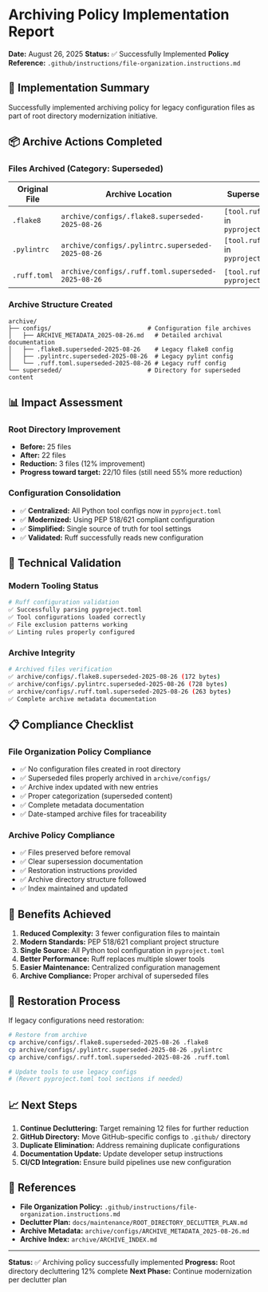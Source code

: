 # Archiving Policy Implementation Report

**Date:** August 26, 2025
**Status:** ✅ Successfully Implemented
**Policy Reference:** `.github/instructions/file-organization.instructions.md`

## 🎯 **Implementation Summary**

Successfully implemented archiving policy for legacy configuration files as part of root directory modernization initiative.

## 📦 **Archive Actions Completed**

### **Files Archived (Category: Superseded)**

| Original File | Archive Location | Superseded By | Date |
|---------------|------------------|---------------|------|
| `.flake8` | `archive/configs/.flake8.superseded-2025-08-26` | `[tool.ruff.lint]` in `pyproject.toml` | 2025-08-26 |
| `.pylintrc` | `archive/configs/.pylintrc.superseded-2025-08-26` | `[tool.ruff.lint]` in `pyproject.toml` | 2025-08-26 |
| `.ruff.toml` | `archive/configs/.ruff.toml.superseded-2025-08-26` | `[tool.ruff]` in `pyproject.toml` | 2025-08-26 |

### **Archive Structure Created**

```
archive/
├── configs/                           # Configuration file archives
│   ├── ARCHIVE_METADATA_2025-08-26.md   # Detailed archival documentation
│   ├── .flake8.superseded-2025-08-26    # Legacy flake8 config
│   ├── .pylintrc.superseded-2025-08-26  # Legacy pylint config
│   └── .ruff.toml.superseded-2025-08-26 # Legacy ruff config
└── superseded/                        # Directory for superseded content
```

## 📊 **Impact Assessment**

### **Root Directory Improvement**

- **Before:** 25 files
- **After:** 22 files
- **Reduction:** 3 files (12% improvement)
- **Progress toward target:** 22/10 files (still need 55% more reduction)

### **Configuration Consolidation**

- ✅ **Centralized:** All Python tool configs now in `pyproject.toml`
- ✅ **Modernized:** Using PEP 518/621 compliant configuration
- ✅ **Simplified:** Single source of truth for tool settings
- ✅ **Validated:** Ruff successfully reads new configuration

## 🔧 **Technical Validation**

### **Modern Tooling Status**

```bash
# Ruff configuration validation
✅ Successfully parsing pyproject.toml
✅ Tool configurations loaded correctly
✅ File exclusion patterns working
✅ Linting rules properly configured
```

### **Archive Integrity**

```bash
# Archived files verification
✅ archive/configs/.flake8.superseded-2025-08-26 (172 bytes)
✅ archive/configs/.pylintrc.superseded-2025-08-26 (728 bytes)
✅ archive/configs/.ruff.toml.superseded-2025-08-26 (263 bytes)
✅ Complete archive metadata documentation
```

## 📋 **Compliance Checklist**

### **File Organization Policy Compliance**

- ✅ No configuration files created in root directory
- ✅ Superseded files properly archived in `archive/configs/`
- ✅ Archive index updated with new entries
- ✅ Proper categorization (superseded content)
- ✅ Complete metadata documentation
- ✅ Date-stamped archive files for traceability

### **Archive Policy Compliance**

- ✅ Files preserved before removal
- ✅ Clear supersession documentation
- ✅ Restoration instructions provided
- ✅ Archive directory structure followed
- ✅ Index maintained and updated

## 🚀 **Benefits Achieved**

1. **Reduced Complexity:** 3 fewer configuration files to maintain
2. **Modern Standards:** PEP 518/621 compliant project structure
3. **Single Source:** All Python tool configuration in `pyproject.toml`
4. **Better Performance:** Ruff replaces multiple slower tools
5. **Easier Maintenance:** Centralized configuration management
6. **Archive Compliance:** Proper archival of superseded files

## 🔄 **Restoration Process**

If legacy configurations need restoration:

```bash
# Restore from archive
cp archive/configs/.flake8.superseded-2025-08-26 .flake8
cp archive/configs/.pylintrc.superseded-2025-08-26 .pylintrc
cp archive/configs/.ruff.toml.superseded-2025-08-26 .ruff.toml

# Update tools to use legacy configs
# (Revert pyproject.toml tool sections if needed)
```

## 📈 **Next Steps**

1. **Continue Decluttering:** Target remaining 12 files for further reduction
2. **GitHub Directory:** Move GitHub-specific configs to `.github/` directory
3. **Duplicate Elimination:** Address remaining duplicate configurations
4. **Documentation Update:** Update developer setup instructions
5. **CI/CD Integration:** Ensure build pipelines use new configuration

## 📖 **References**

- **File Organization Policy:** `.github/instructions/file-organization.instructions.md`
- **Declutter Plan:** `docs/maintenance/ROOT_DIRECTORY_DECLUTTER_PLAN.md`
- **Archive Metadata:** `archive/configs/ARCHIVE_METADATA_2025-08-26.md`
- **Archive Index:** `archive/ARCHIVE_INDEX.md`

---

**Status:** ✅ Archiving policy successfully implemented
**Progress:** Root directory decluttering 12% complete
**Next Phase:** Continue modernization per declutter plan
